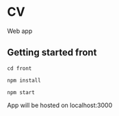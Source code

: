 # CV
Web app

## Getting started front

```shell
cd front

npm install

npm start

```

App will be hosted on localhost:3000
